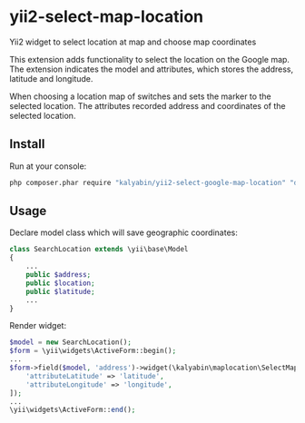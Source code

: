 # yii2-select-map-location
Yii2 widget to select location at map and choose map coordinates

This extension adds functionality to select the location on the Google map. The extension indicates the model and attributes, which stores the address, latitude and longitude.

When choosing a location map of switches and sets the marker to the selected location. The attributes recorded address and coordinates of the selected location.

## Install

Run at your console:
```bash
php composer.phar require "kalyabin/yii2-select-google-map-location" "dev-master"
```

## Usage

Declare model class which will save geographic coordinates:

```php
class SearchLocation extends \yii\base\Model
{
    ...
    public $address;
    public $location;
    public $latitude;
    ...
}
```

Render widget:
```php
$model = new SearchLocation();
$form = \yii\widgets\ActiveForm::begin();
...
$form->field($model, 'address')->widget(\kalyabin\maplocation\SelectMapLocationWidget::className(), [
    'attributeLatitude' => 'latitude',
    'attributeLongitude' => 'longitude',
]);
...
\yii\widgets\ActiveForm::end();
```
